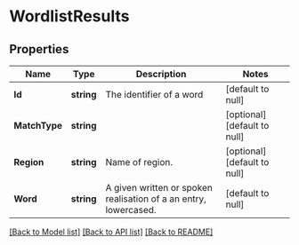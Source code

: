 # WordlistResults

## Properties
Name | Type | Description | Notes
------------ | ------------- | ------------- | -------------
**Id** | **string** | The identifier of a word | [default to null]
**MatchType** | **string** |  | [optional] [default to null]
**Region** | **string** | Name of region. | [optional] [default to null]
**Word** | **string** | A given written or spoken realisation of a an entry, lowercased. | [default to null]

[[Back to Model list]](../README.md#documentation-for-models) [[Back to API list]](../README.md#documentation-for-api-endpoints) [[Back to README]](../README.md)


